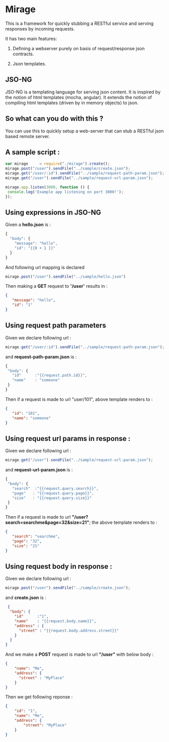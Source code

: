 # Mirage

This is a framework for quickly stubbing a RESTful service and serving responses by incoming requests.

It has two main features:

1. Defining a webserver purely on basis of request/response json contracts.

2. Json templates.

## JSO-NG

  JSO-NG is a templating language for serving json content.
  It is inspired by the notion of html templates (mocha, angular).
  It extends the notion of compiling html templates (driven by in memory objects) to json.

## So what can you do with this ?

You can use this to quickly setup a web-server that can stub a RESTful json based remote server.

## A sample script :

```javascript
var mirage     = require("./mirage").create();
mirage.post("/user").sendFile("../sample/create.json");
mirage.get("/user/:id").sendFile("../sample/request-path-param.json");
mirage.get("/user").sendFile("../sample/request-url-param.json");

mirage.app.listen(3000, function () {
 console.log('Example app listening on port 3000!');
});
```

## Using expressions in JSO-NG

Given a __hello.json__ is : 
```javascript
{
  "body": {
    "message": "hello",
    "id": "{{0 + 1 }}"
  }
}
```
And following url mapping is declared 
```javascript
mirage.post("/user").sendFile("../sample/hello.json")
```

Then making a __GET__ request to __'/user'__ results in : 
 ```json
 {
    "message": "hello",
    "id": "1"
}
 ```
## Using request path parameters
Given we declare following url :
 ```javascript
 mirage.get("/user/:id").sendFile("../sample/request-path-param.json");
```
 and __request-path-param.json__ is : 
 ```javascript
{
  "body": {
    "id"      :"{{request.path.id}}",
    "name"    : "someone"
  }
}
```
Then if a request is made to url "user/101", above template renders to : 
 ```json
 {
    "id": "101",
    "name": "someone"
}
```
## Using request url params in response : 
Given we declare following url :

```javascript
mirage.get("/user").sendFile("../sample/request-url-param.json");
```

 and __request-url-param.json__ is : 
 ```javascript
{
  "body": {
    "search"  :"{{request.query.search}}",
    "page"   : "{{request.query.page}}",
    "size"   : "{{request.query.size}}"
  }
}
```
Then if a request is made to url __"/user?search=searchme&page=32&size=21"__; the above template renders to : 
 ```json
{
    "search": "searchme",
    "page": "32",
    "size": "21"
}
```

## Using request body in response : 

Given we declare following url :
```javascript
mirage.post("/user").sendFile("../sample/create.json");
```
and __create.json__ is : 
```json
 {
  "body": {
    "id"      :"1",
    "name"    : "{{request.body.name}}",
    "address" : {
      "street" : "{{request.body.address.street}}"
    }
  }
}
```
And we make a __POST__ request is made to url __"/user"__ with below body : 
```json
{
    "name": "Me",
    "address": {
      "street" : "MyPlace"
    }
}
```

Then we get following reponse : 
```json
{
    "id": "1",
    "name": "Me",
    "address": {
        "street": "MyPlace"
    }
}
```
